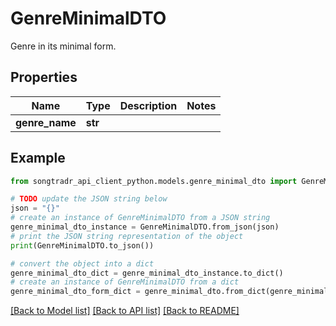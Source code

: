 # GenreMinimalDTO

Genre in its minimal form.

## Properties

Name | Type | Description | Notes
------------ | ------------- | ------------- | -------------
**genre_name** | **str** |  | 

## Example

```python
from songtradr_api_client_python.models.genre_minimal_dto import GenreMinimalDTO

# TODO update the JSON string below
json = "{}"
# create an instance of GenreMinimalDTO from a JSON string
genre_minimal_dto_instance = GenreMinimalDTO.from_json(json)
# print the JSON string representation of the object
print(GenreMinimalDTO.to_json())

# convert the object into a dict
genre_minimal_dto_dict = genre_minimal_dto_instance.to_dict()
# create an instance of GenreMinimalDTO from a dict
genre_minimal_dto_form_dict = genre_minimal_dto.from_dict(genre_minimal_dto_dict)
```
[[Back to Model list]](../README.md#documentation-for-models) [[Back to API list]](../README.md#documentation-for-api-endpoints) [[Back to README]](../README.md)


